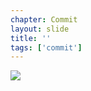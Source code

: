 ```yaml
---
chapter: Commit
layout: slide
title: ''
tags: ['commit']
---
```


<img class="diagram" src="assets/diagrams/git-commit-structure.png">